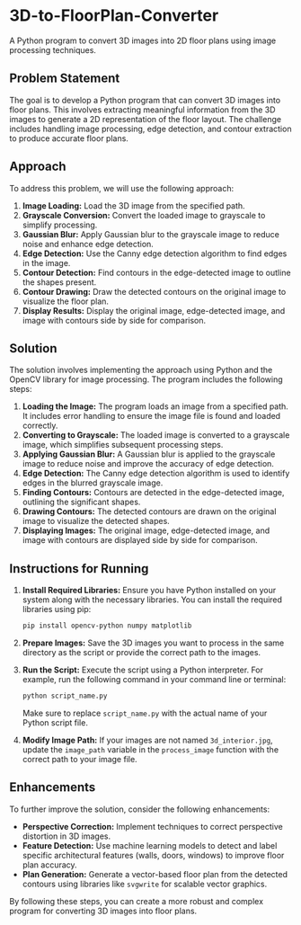 # 3D-to-FloorPlan-Converter
A Python program to convert 3D images into 2D floor plans using image processing techniques.

## Problem Statement

The goal is to develop a Python program that can convert 3D images into floor plans. This involves extracting meaningful information from the 3D images to generate a 2D representation of the floor layout. The challenge includes handling image processing, edge detection, and contour extraction to produce accurate floor plans.

## Approach

To address this problem, we will use the following approach:
1. **Image Loading:** Load the 3D image from the specified path.
2. **Grayscale Conversion:** Convert the loaded image to grayscale to simplify processing.
3. **Gaussian Blur:** Apply Gaussian blur to the grayscale image to reduce noise and enhance edge detection.
4. **Edge Detection:** Use the Canny edge detection algorithm to find edges in the image.
5. **Contour Detection:** Find contours in the edge-detected image to outline the shapes present.
6. **Contour Drawing:** Draw the detected contours on the original image to visualize the floor plan.
7. **Display Results:** Display the original image, edge-detected image, and image with contours side by side for comparison.

## Solution

The solution involves implementing the approach using Python and the OpenCV library for image processing. The program includes the following steps:

1. **Loading the Image:** The program loads an image from a specified path. It includes error handling to ensure the image file is found and loaded correctly.
2. **Converting to Grayscale:** The loaded image is converted to a grayscale image, which simplifies subsequent processing steps.
3. **Applying Gaussian Blur:** A Gaussian blur is applied to the grayscale image to reduce noise and improve the accuracy of edge detection.
4. **Edge Detection:** The Canny edge detection algorithm is used to identify edges in the blurred grayscale image.
5. **Finding Contours:** Contours are detected in the edge-detected image, outlining the significant shapes.
6. **Drawing Contours:** The detected contours are drawn on the original image to visualize the detected shapes.
7. **Displaying Images:** The original image, edge-detected image, and image with contours are displayed side by side for comparison.

## Instructions for Running

1. **Install Required Libraries:**
   Ensure you have Python installed on your system along with the necessary libraries. You can install the required libraries using pip:

   ```bash
   pip install opencv-python numpy matplotlib
   ```

2. **Prepare Images:**
   Save the 3D images you want to process in the same directory as the script or provide the correct path to the images.

3. **Run the Script:**
   Execute the script using a Python interpreter. For example, run the following command in your command line or terminal:

   ```bash
   python script_name.py
   ```

   Make sure to replace `script_name.py` with the actual name of your Python script file.

4. **Modify Image Path:**
   If your images are not named `3d_interior.jpg`, update the `image_path` variable in the `process_image` function with the correct path to your image file.

## Enhancements

To further improve the solution, consider the following enhancements:
- **Perspective Correction:** Implement techniques to correct perspective distortion in 3D images.
- **Feature Detection:** Use machine learning models to detect and label specific architectural features (walls, doors, windows) to improve floor plan accuracy.
- **Plan Generation:** Generate a vector-based floor plan from the detected contours using libraries like `svgwrite` for scalable vector graphics.

By following these steps, you can create a more robust and complex program for converting 3D images into floor plans.
